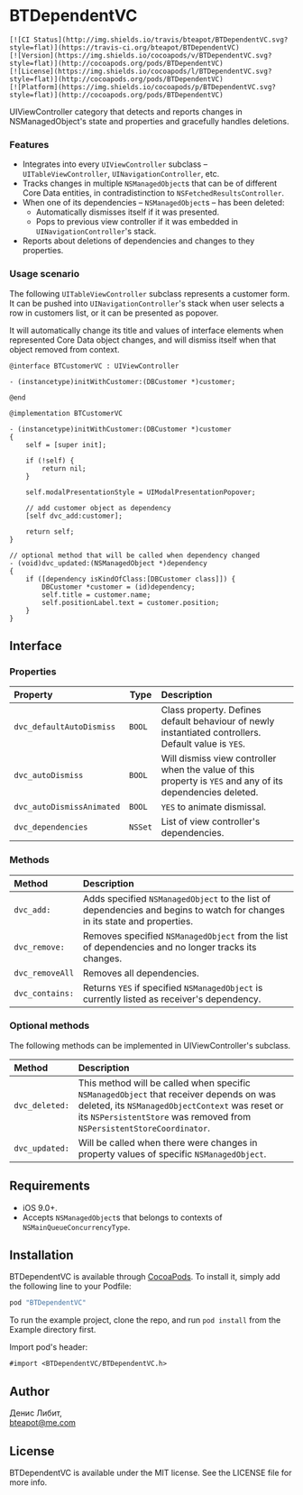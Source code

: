 # BTDependentVC

```
[![CI Status](http://img.shields.io/travis/bteapot/BTDependentVC.svg?style=flat)](https://travis-ci.org/bteapot/BTDependentVC)
[![Version](https://img.shields.io/cocoapods/v/BTDependentVC.svg?style=flat)](http://cocoapods.org/pods/BTDependentVC)
[![License](https://img.shields.io/cocoapods/l/BTDependentVC.svg?style=flat)](http://cocoapods.org/pods/BTDependentVC)
[![Platform](https://img.shields.io/cocoapods/p/BTDependentVC.svg?style=flat)](http://cocoapods.org/pods/BTDependentVC)
```

UIViewController category that detects and reports changes in NSManagedObject's state and properties and gracefully handles deletions.

### Features

- Integrates into every `UIViewController` subclass – `UITableViewController`, `UINavigationController`, etc.
- Tracks changes in multiple `NSManagedObject`s that can be of different Core Data entities, in contradistinction to `NSFetchedResultsController`.
- When one of its dependencies – `NSManagedObject`s – has been deleted:
	- Automatically dismisses itself if it was presented.
	- Pops to previous view controller if it was embedded in `UINavigationController`'s stack.
- Reports about deletions of dependencies and changes to they properties. 

### Usage scenario

The following `UITableViewController` subclass represents a customer form. It can be pushed into `UINavigationController`'s stack when user selects a row in customers list, or it can be presented as popover.

It will automatically change its title and values of interface elements when represented Core Data object changes, and will dismiss itself when that object removed from context.

``` objc
@interface BTCustomerVC : UIViewController

- (instancetype)initWithCustomer:(DBCustomer *)customer;

@end
```
``` objc
@implementation BTCustomerVC

- (instancetype)initWithCustomer:(DBCustomer *)customer
{
	self = [super init];
	
	if (!self) {
		return nil;
	}
	
	self.modalPresentationStyle = UIModalPresentationPopover;
	
	// add customer object as dependency
	[self dvc_add:customer];
	
	return self;
}

// optional method that will be called when dependency changed
- (void)dvc_updated:(NSManagedObject *)dependency
{
	if ([dependency isKindOfClass:[DBCustomer class]]) {
		DBCustomer *customer = (id)dependency;
		self.title = customer.name;
		self.positionLabel.text = customer.position;
	}
}
```

## Interface

### Properties

| Property | Type | Description |
|:---------|------|:------------|
| `dvc_defaultAutoDismiss` | `BOOL` | Class property. Defines default behaviour of newly instantiated controllers. Default value is `YES`. |
| `dvc_autoDismiss` | `BOOL` | Will dismiss view controller when the value of this property is `YES` and any of its dependencies deleted. |
| `dvc_autoDismissAnimated` | `BOOL` | `YES` to animate dismissal. |
| `dvc_dependencies` | `NSSet` | List of view controller's dependencies. |

### Methods

| Method | Description |
|:-------|:------------|
| `dvc_add:` | Adds specified `NSManagedObject` to the list of dependencies and begins to watch for changes in its state and properties. |
| `dvc_remove:` | Removes specified `NSManagedObject` from the list of dependencies and no longer tracks its changes. |
| `dvc_removeAll` | Removes all dependencies. |
| `dvc_contains:` | Returns `YES` if specified `NSManagedObject` is currently listed as receiver's dependency. |

### Optional methods

The following methods can be implemented in UIViewController's subclass.

| Method | Description |
|:-------|:------------|
| `dvc_deleted:` | This method will be called when specific `NSManagedObject` that receiver depends on was deleted, its `NSManagedObjectContext` was reset or its `NSPersistentStore` was removed from `NSPersistentStoreCoordinator`. |
| `dvc_updated:` | Will be called when there were changes in property values of specific `NSManagedObject`. |


## Requirements

- iOS 9.0+.
- Accepts `NSManagedObject`s that belongs to contexts of `NSMainQueueConcurrencyType`.

## Installation

BTDependentVC is available through [CocoaPods](http://cocoapods.org). To install
it, simply add the following line to your Podfile:

```ruby
pod "BTDependentVC"
```

To run the example project, clone the repo, and run `pod install` from the Example directory first.

Import pod's header:

``` objc
#import <BTDependentVC/BTDependentVC.h>
```

## Author

Денис Либит,  
bteapot@me.com

## License

BTDependentVC is available under the MIT license. See the LICENSE file for more info.

